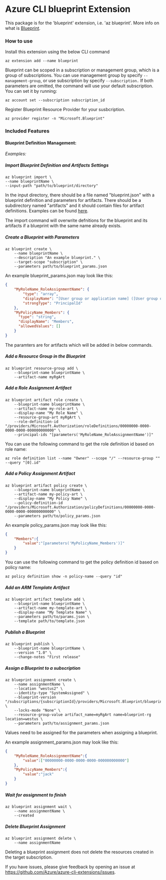 # Azure CLI blueprint Extension #
This package is for the 'blueprint' extension, i.e. 'az blueprint'. More info on what is [Blueprint](https://learn.microsoft.com/azure/governance/blueprints/overview).

### How to use ###
Install this extension using the below CLI command
```
az extension add --name blueprint
```

Blueprint can be scoped in a subscription or management group, which is a group of subscriptions. You can use management group by specify `--management-group`, or use subscription by specify `--subscription.` If both parameters are omitted, the command will use your default subscription. You can set it by running:
```
az account set --subscription subscription_id
```

Register Blueprint Resource Provider for your susbcription.
```
az provider register -n "Microsoft.Blueprint"
```

### Included Features
#### Blueprint Definition Management:
*Examples:*

##### Import Blueprint Definition and Artifacts Settings

```
az blueprint import \
--name blueprintName \
--input-path "path/to/blueprint/directory"

```

In the input directory, there should be a file named "blueprint.json" with a blueprint definition and parameters for artifacts. There should be a subdirectory named "artifacts" and it should contain files for artifact definitions. Examples can be found [here](https://github.com/Azure/azure-cli-extensions/tree/master/src/blueprint/azext_blueprint/tests/latest/input/import_with_artifacts).

The import command will overwrite defnitions for the blueprint and its artifacts if a blueprint with the same name already exists.

##### Create a Blueprint with Parameters

```
az blueprint create \
    --name blueprintName \
    --description "An example blueprint." \
    --target-scope "subscription" \
    --parameters path/to/blueprint_params.json
```
An example blueprint_params.json may look like this:
```json
{
    "MyRoleName_RoleAssignmentName": {
        "type": "array",
        "displayName": "[User group or application name] ([User group or application name] : Reader)",
        "strongType": "PrincipalId"
    },
    "MyPolicyName_Members": {
      "type": "string",
      "displayName": "Members",
      "allowedValues": []
    }
}
```
The paramters are for artifacts which will be added in below commands.

##### Add a Resource Group in the Blueprint
```
az blueprint resource-group add \
    --blueprint-name blueprintName \
    --artifact-name myRgArt
```

##### Add a Role Assignment Artifact
```
az blueprint artifact role create \
    --blueprint-name blueprintName \
    --artifact-name my-role-art \
    --display-name "My Role Name" \
    --resource-group-art myRgArt \
    --role-definition-id "/providers/Microsoft.Authorization/roleDefinitions/00000000-0000-0000-0000-000000000000" \
    --principal-ids "[parameters('MyRoleName_RoleAssignmentName')]"
```
You can use the following command to get the role definition id based on role name:
```
az role definition list --name "Owner" --scope "/" --resource-group "" --query "[0].id"
```

##### Add a Policy Assignment Artifact
```
az blueprint artifact policy create \
    --blueprint-name blueprintName \
    --artifact-name my-policy-art \
    --display-name "My Policy Name" \
    --policy-definition-id "/providers/Microsoft.Authorization/policyDefinitions/00000000-0000-0000-0000-000000000000" \
    --parameters path/to/policy_params.json
```
An example policy_params.json may look like this:
```json
{
    "Members":{
        "value":"[parameters('MyPolicyName_Members')]"
    }
}
```
You can use the following command to get the policy definition id based on policy name:
```
az policy definition show -n policy-name --query "id"
```

##### Add an ARM Template Artifact
```
az blueprint artifact template add \
    --blueprint-name blueprintName \
    --artifact-name my-template-art \
    --display-name "My Template Name" \
    --parameters path/to/params.json \
    --template path/to/template.json
```

##### Publish a Blueprint
```
az blueprint publish \
    --blueprint-name blueprintName \
    --version "1.0" \
    --change-notes "First release"
```

##### Assign a Blueprint to a subscription
```
az blueprint assignment create \
    --name assignmentName \
    --location "westus2" \
    --identity-type "SystemAssigned" \
    --blueprint-version "/subscriptions/{subscriptionId}/providers/Microsoft.Blueprint/blueprints/blueprintName/versions/1.0" \
    --locks-mode "None" \
    --resource-group-value artifact_name=myRgArt name=blueprint-rg location=westus \
    --parameters path/to/assignment_params.json
```
Values need to be assigned for the parameters when assigning a blueprint.

An example assignment_params.json may look like this:
```json
{
    "MyRoleName_RoleAssignmentName":{
        "value":["00000000-0000-0000-0000-000000000000"]
    },
    "MyPolicyName_Members":{
        "value":"jack"
    }
}
```

##### Wait for assignment to finish
```
az blueprint assignment wait \
    --name assignmentName \
    --created
```

##### Delete Blueprint Assignment
```
az blueprint assignment delete \
    --name assignmentName
```
Deleting a blueprint assignment does not delete the resources created in the target subscription.

If you have issues, please give feedback by opening an issue at https://github.com/Azure/azure-cli-extensions/issues.